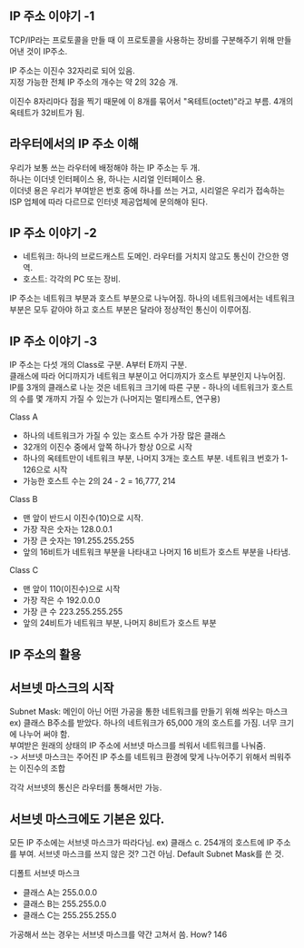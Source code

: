 IP 주소 이야기 -1
-----------
TCP/IP라는 프로토콜을 만들 때 이 프로토콜을 사용하는 장비를 구분해주기 위해 만들어낸 것이 IP주소.  
  
IP 주소는 이진수 32자리로 되어 있음.  
지정 가능한 전체 IP 주소의 개수는 약 2의 32승 개.  
  
이진수 8자리마다 점을 찍기 때문에 이 8개를 묶어서 "옥테트(octet)"라고 부름.
4개의 옥테트가 32비트가 됨.

라우터에서의 IP 주소 이해
---------------
우리가 보통 쓰는 라우터에 배정해야 하는 IP 주소는 두 개.  
하나는 이더넷 인터페이스 용, 하나는 시리얼 인터페이스 용.  
이더넷 용은 우리가 부여받은 번호 중에 하나를 쓰는 거고, 시리얼은 우리가 접속하는 ISP 업체에 따라 다르므로 인터넷 제공업체에 문의해야 된다.

IP 주소 이야기 -2
------------
- 네트워크: 하나의 브로드캐스트 도메인. 라우터를 거치지 않고도 통신이 간으한 영역.
- 호스트: 각각의 PC 또는 장비.
  
IP 주소는 네트워크 부분과 호스트 부분으로 나누어짐.
하나의 네트워크에서는 네트워크 부분은 모두 같아야 하고 호스트 부분은 달라야 정상적인 통신이 이루어짐.

IP 주소 이야기 -3
-------------
IP 주소는 다섯 개의 Class로 구분. A부터 E까지 구분.  
클래스에 따라 어디까지가 네트워크 부분이고 어디까지가 호스트 부분인지 나누어짐.  
IP를 3개의 클래스로 나눈 것은 네트워크 크기에 따른 구분 - 하나의 네트워크가 호스트의 수를 몇 개까지 가질 수 있는가 (나머지는 멀티캐스트, 연구용)  
  
Class A
- 하나의 네트워크가 가질 수 있는 호스트 수가 가장 많은 클래스
- 32개의 이진수 중에서 앞쪽 하나가 항상 0으로 시작
- 하나의 옥테트만이 네트워크 부분, 나머지 3개는 호스트 부분. 네트워크 번호가 1-126으로 시작
- 가능한 호스트 수는 2의 24 - 2 = 16,777, 214  
  
Class B
- 맨 앞이 반드시 이진수(10)으로 시작. 
- 가장 작은 숫자는 128.0.0.1
- 가장 큰 숫자는 191.255.255.255
- 앞의 16비트가 네트워크 부분을 나타내고 나머지 16 비트가 호스트 부분을 나타냄.

Class C
- 맨 앞이 110(이진수)으로 시작
- 가장 작은 수 192.0.0.0
- 가장 큰 수 223.255.255.255
- 앞의 24비트가 네트워크 부분, 나머지 8비트가 호스트 부분

IP 주소의 활용
----------

서브넷 마스크의 시작
----------
Subnet Mask: 메인이 아닌 어떤 가공을 통한 네트워크를 만들기 위해 씌우는 마스크  
ex) 클래스 B주소를 받았다. 하나의 네트워크가 65,000 개의 호스트를 가짐. 너무 크기에 나누어 써야 함.  
부여받은 원래의 상태의 IP 주소에 서브넷 마스크를 씌워서 네트워크를 나눠줌.  
-> 서브넷 마스크는 주어진 IP 주소를 네트워크 환경에 맞게 나누어주기 위해서 씌워주는 이진수의 조합  
  
각각 서브넷의 통신은 라우터를 통해서만 가능.

서브넷 마스크에도 기본은 있다.
-----------

모든 IP 주소에는 서브넷 마스크가 따라다님. 
ex) 클래스 c. 254개의 호스트에 IP 주소를 부여. 서브넷 마스크를 쓰지 않은 것?
그건 아님. Default Subnet Mask를 쓴 것.  
  
디폴트 서브넷 마스크
- 클래스 A는 255.0.0.0
- 클래스 B는 255.255.0.0
- 클래스 C는 255.255.255.0
  
가공해서 쓰는 경우는 서브넷 마스크를 약간 고쳐서 씀.
How?
146


